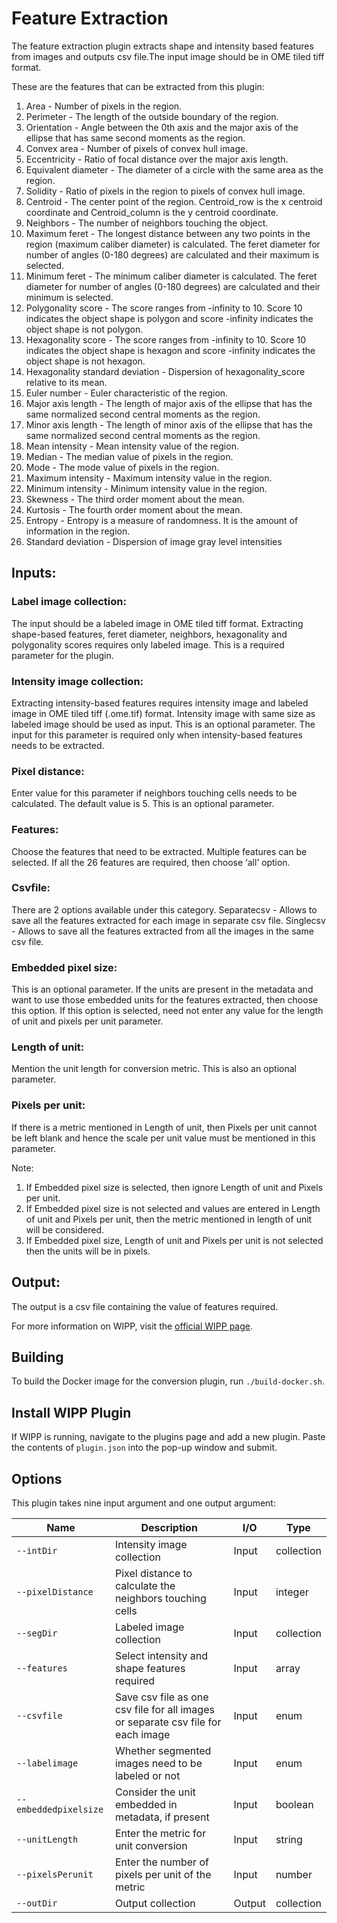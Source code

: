 # Feature Extraction

The feature extraction plugin extracts shape and intensity based features from images and outputs csv file.The input image should be in OME tiled tiff format.

These are the features that can be extracted from this plugin:
   1. Area - 
         Number of pixels in the region.
   2. Perimeter - 
         The length of the outside boundary of the region.
   3. Orientation - 
         Angle between the 0th axis and the major axis of the ellipse that has same second moments as the region.
   4. Convex area - 
         Number of pixels of convex hull image.
   5. Eccentricity - 
         Ratio of focal distance over the major axis length.
   6. Equivalent diameter - 
         The diameter of a circle with the same area as the region.
   7. Solidity - 
         Ratio of pixels in the region to pixels of convex hull image.
   8. Centroid - 
         The center point of the region. Centroid_row is the x centroid coordinate and Centroid_column is the y centroid coordinate.
   9. Neighbors - 
         The number of neighbors touching the object.
   10. Maximum feret - 
         The longest distance between any two points in the region (maximum caliber diameter) is calculated. The feret diameter for  
         number of angles (0-180 degrees) are calculated and their maximum is selected.
   11. Minimum feret - 
         The minimum caliber diameter is calculated. The feret diameter for number of angles (0-180 degrees) are calculated and their            minimum is selected.
   12. Polygonality score - 
         The score ranges from -infinity to 10. Score 10 indicates the object shape is polygon and score -infinity indicates the object          shape is not polygon.
   13. Hexagonality score - 
         The score ranges from -infinity to 10. Score 10 indicates the object shape is hexagon and score -infinity indicates the object          shape is not hexagon.
   14. Hexagonality standard deviation - 
         Dispersion of hexagonality_score relative to its mean.
   15. Euler number - 
         Euler characteristic of the region.
   16. Major axis length - 
         The length of major axis of the ellipse that has the same normalized second central moments as the region.
   17. Minor axis length - 
         The length of minor axis of the ellipse that has the same normalized second central moments as the region.
   18. Mean intensity - 
         Mean intensity value of the region.
   19. Median - 
         The median value of pixels in the region.
   20. Mode - 
         The mode value of pixels in the region.
   21. Maximum intensity - 
         Maximum intensity value in the region.
   22. Minimum intensity - 
         Minimum intensity value in the region.
   23. Skewness - 
         The third order moment about the mean.
   24. Kurtosis - 
         The fourth order moment about the mean.
   25. Entropy - 
         Entropy is a measure of randomness. It is the amount of information in the region.
   26. Standard deviation - 
         Dispersion of image gray level intensities

## Inputs:
### Label image collection:
The input should be a labeled image in OME tiled tiff format. Extracting shape-based features, feret diameter, neighbors, hexagonality and polygonality scores requires only labeled image. This is a required parameter for the plugin.

### Intensity image collection:
Extracting intensity-based features requires intensity image and labeled image in OME tiled tiff (.ome.tif)  format. Intensity image with same size as labeled image should be used as input. This is an optional parameter. The input for this parameter is required only when intensity-based features needs to be extracted.

### Pixel distance:
Enter value for this parameter if neighbors touching cells needs to be calculated. The default value is 5. This is an optional parameter. 

### Features:
Choose the features that need to be extracted. Multiple features can be selected. If all the 26 features are required, then choose ‘all’ option.

### Csvfile:
There are 2 options available under this category.
Separatecsv - Allows to save all the features extracted for each image in separate csv file. 
Singlecsv - Allows to save all the features extracted from all the images in the same csv file.

### Embedded pixel size:
This is an optional parameter. If the units are present in the metadata and want to use those embedded units for the features extracted, then choose this option. If this option is selected, need not enter any value for the length of unit and pixels per unit parameter.

### Length of unit:
Mention the unit length for conversion metric. This is also an optional parameter. 

### Pixels per unit:
If there is a metric mentioned in Length of unit, then Pixels per unit cannot be left blank and hence the scale per unit value must be mentioned in this parameter. 

Note:
1.	If Embedded pixel size is selected, then ignore Length of unit and Pixels per unit.
2.	If Embedded pixel size is not selected and values are entered in Length of unit and Pixels per unit, then the metric mentioned in length of unit will be considered.
3.	If Embedded pixel size, Length of unit and Pixels per unit is not selected then the units will be in pixels.

## Output:
   The output is a csv file containing the value of features required.

For more information on WIPP, visit the [official WIPP page](https://isg.nist.gov/deepzoomweb/software/wipp).

## Building

To build the Docker image for the conversion plugin, run
`./build-docker.sh`.

## Install WIPP Plugin

If WIPP is running, navigate to the plugins page and add a new plugin. Paste the contents of `plugin.json` into the pop-up window and submit.

## Options

This plugin takes nine input argument and one output argument:

| Name                   | Description             | I/O    | Type   |
|------------------------|-------------------------|--------|--------|
| `--intDir` | Intensity image collection| Input | collection |
| `--pixelDistance` | Pixel distance to calculate the neighbors touching cells | Input | integer |
| `--segDir` | Labeled image collection | Input | collection |
| `--features` | Select intensity and shape features required | Input | array |
| `--csvfile` | Save csv file as one csv file for all images or separate csv file for each image | Input | enum |
| `--labelimage` | Whether segmented images need to be labeled or not | Input | enum |
| `--embeddedpixelsize` | Consider the unit embedded in metadata, if present| Input | boolean |
| `--unitLength` | Enter the metric for unit conversion | Input | string |
| `--pixelsPerunit` | Enter the number of pixels per unit of the metric | Input | number |
| `--outDir` | Output collection | Output | collection |


